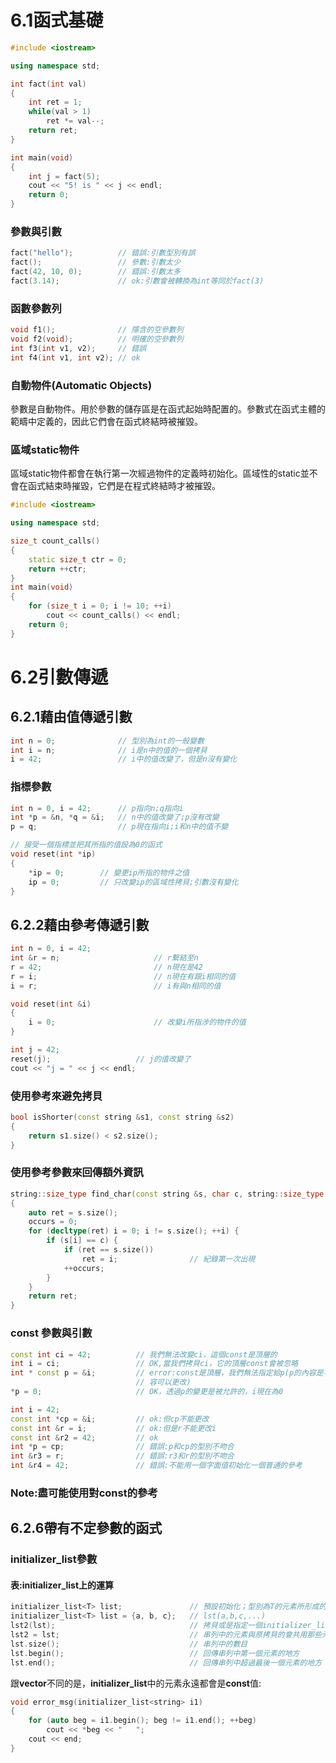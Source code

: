 # 6.1函式基礎
```c++
#include <iostream>

using namespace std;

int fact(int val)
{
	int ret = 1;
    while(val > 1)
        ret *= val--;
    return ret;
}

int main(void)
{
    int j = fact(5);
    cout << "5! is " << j << endl;
    return 0;
}
```

### 參數與引數

```c++
fact("hello");			// 錯誤:引數型別有誤
fact();					// 參數:引數太少
fact(42, 10, 0);		// 錯誤:引數太多
fact(3.14);				// ok:引數會被轉換為int等同於fact(3)
```

### 函數參數列

```c++
void f1();				// 隱含的空參數列
void f2(void);			// 明確的空參數列
int f3(int v1, v2);		// 錯誤
int f4(int v1, int v2);	// ok
```

### 自動物件(Automatic Objects)

參數是自動物件。用於參數的儲存區是在函式起始時配置的。參數式在函式主體的範疇中定義的，因此它們會在函式終結時被摧毀。

### 區域static物件

區域static物件都會在執行第一次經過物件的定義時初始化。區域性的static並不會在函式結束時摧毀，它們是在程式終結時才被摧毀。

```c++
#include <iostream>

using namespace std;

size_t count_calls()
{
    static size_t ctr = 0;
    return ++ctr;
}
int main(void)
{
    for (size_t i = 0; i != 10; ++i)
        cout << count_calls() << endl;
    return 0;
}
```

# 6.2引數傳遞

## 6.2.1藉由值傳遞引數

```c++
int n = 0;				// 型別為int的一般變數
int i = n;				// i是n中的值的一個拷貝
i = 42;					// i中的值改變了，但是n沒有變化
```

### 指標參數

```c++
int n = 0, i = 42;		// p指向n;q指向i
int *p = &n, *q = &i;	// n中的值改變了;p沒有改變
p = q;					// p現在指向i;i和n中的值不變
```

```c++
// 接受一個指標並把其所指的值設為0的函式
void reset(int *ip)
{
    *ip = 0;		// 變更ip所指的物件之值
    ip = 0;			// 只改變ip的區域性拷貝;引數沒有變化
}
```

## 6.2.2藉由參考傳遞引數

```c++
int n = 0, i = 42;
int &r = n;						// r繫結至n
r = 42;							// n現在是42
r = i;							// n現在有跟i相同的值
i = r;							// i有與n相同的值
```

```c++
void reset(int &i)
{
    i = 0;						// 改變i所指涉的物件的值
}
```

```c++
int j = 42;
reset(j);					// j的值改變了
cout << "j = " << j << endl;
```

### 使用參考來避免拷貝

```c++
bool isShorter(const string &s1, const string &s2)
{
    return s1.size() < s2.size();
}
```

### 使用參考參數來回傳額外資訊

```c++
string::size_type find_char(const string &s, char c, string::size_type &occurs)
{
    auto ret = s.size();
    occurs = 0;
    for (decltype(ret) i = 0; i != s.size(); ++i) {
        if (s[i] == c) {
            if (ret == s.size())
                ret = i;				// 紀錄第一次出現
            ++occurs;
        }
    }
    return ret;
}
```

### const 參數與引數

```c++
const int ci = 42;			// 我們無法改變ci，這個const是頂層的
int i = ci;					// OK,當我們拷貝ci，它的頂層const會被忽略
int * const p = &i;			// error:const是頂層，我們無法指定給p(p的內容是不能更改，但是p所指的內 
                            // 容可以更改)
*p = 0;						// OK，透過p的變更是被允許的，i現在為0
```

```c++
int i = 42;
const int *cp = &i;			// ok:但cp不能更改
const int &r = i;			// ok:但是r不能更改i
const int &r2 = 42;			// ok
int *p = cp;				// 錯誤:p和cp的型別不吻合
int &r3 = r;				// 錯誤:r3和r的型別不吻合
int &r4 = 42;				// 錯誤:不能用一個字面值初始化一個普通的參考
```

### Note:盡可能使用對const的參考

## 6.2.6帶有不定參數的函式

### initializer_list參數

#### 表:initializer_list上的運算

```C++
initializer_list<T> list;				// 預設初始化；型別為T的元素所形成的一個空串列
initializer_list<T> list = {a, b, c};	// lst(a,b,c,...)	
lst2(lst);								// 拷貝或是指定一個initializer_list並不會拷貝
lst2 = lst;								// 串列中的元素與原拷貝的會共用那些元素
lst.size();								// 串列中的數目		
lst.begin();							// 回傳串列中第一個元素的地方
lst.end();								// 回傳串列中超過最後一個元素的地方
```

跟**vector**不同的是，**initializer_list**中的元素永遠都會是**const**值:

```c++
void error_msg(initializer_list<string> i1)
{
    for (auto beg = i1.begin(); beg != i1.end(); ++beg)
        cout << *beg << "	";
    cout << end;
}
```

